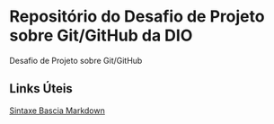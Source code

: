 # Repositório do Desafio de Projeto sobre Git/GitHub da DIO
Desafio de Projeto sobre Git/GitHub

## Links Úteis
[Sintaxe Bascia Markdown](https://www.markdownguide.org/basic-syntax/)
